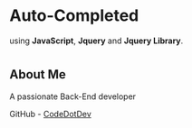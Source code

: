 # Auto-Completed
using **JavaScript**, **Jquery** and **Jquery Library**.

#

## About Me
A passionate Back-End developer

GitHub - [CodeDotDev](https://github.com/code-dot-dev)